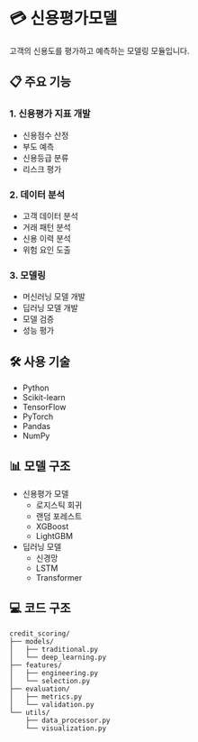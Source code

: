 # 💳 신용평가모델

고객의 신용도를 평가하고 예측하는 모델링 모듈입니다.

## 📋 주요 기능

### 1. 신용평가 지표 개발
- 신용점수 산정
- 부도 예측
- 신용등급 분류
- 리스크 평가

### 2. 데이터 분석
- 고객 데이터 분석
- 거래 패턴 분석
- 신용 이력 분석
- 위험 요인 도출

### 3. 모델링
- 머신러닝 모델 개발
- 딥러닝 모델 개발
- 모델 검증
- 성능 평가

## 🛠️ 사용 기술
- Python
- Scikit-learn
- TensorFlow
- PyTorch
- Pandas
- NumPy

## 📊 모델 구조
- 신용평가 모델
  - 로지스틱 회귀
  - 랜덤 포레스트
  - XGBoost
  - LightGBM
- 딥러닝 모델
  - 신경망
  - LSTM
  - Transformer

## 💻 코드 구조
```
credit_scoring/
├── models/
│   ├── traditional.py
│   └── deep_learning.py
├── features/
│   ├── engineering.py
│   └── selection.py
├── evaluation/
│   ├── metrics.py
│   └── validation.py
└── utils/
    ├── data_processor.py
    └── visualization.py
```

